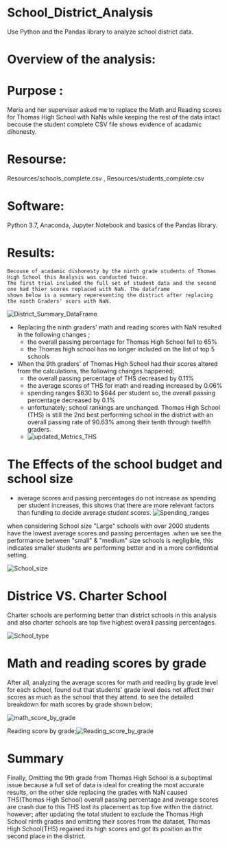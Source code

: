 # School_District_Analysis
Use Python and the Pandas library to analyze school district data.

# Overview of the analysis:

# Purpose :
  
  Meria and her superviser asked me to replace the Math and Reading scores for Thomas High School with NaNs while keeping the rest of the data intact becouse the student complete CSV file shows evidence of acadamic dihonesty.
  
# Resourse:
Resources/schools_complete.csv , Resources/students_complete.csv
# Software: 
Python 3.7, Anaconda, Jupyter Notebook and basics of the Pandas library.

# Results:
    Becouse of acadamic dishonesty by the ninth grade students of Thomas High School this Analysis was conducted twice.
    The first trial included the full set of student data and the second one had thier scores replaced with NaN. The dataframe 
    shown below is a summary reperesenting the district after replacing the ninth Graders' scors with NaN.
    
  ![District_Summary_DataFrame](https://user-images.githubusercontent.com/77947860/150620438-1eb45e38-fef7-4765-ae07-7fa634b208a2.png)

- Replacing the ninth graders' math and reading scores with NaN resulted in the following changes ;
   - the overall passing percentage for Thomas High School fell to 65%
   - the Thomas high school has no longer included on the list of top 5 schools
- When the 9th graders' of Thomas High School had their scores altered from the calculations, the following changes happened;
    - the overall passing percentage of THS decreased by 0.11%
    - the average scores of THS for math and reading increased by 0.06%
    - spending ranges $630 to $644 per student so, the overall passing percentage decreased by 0.1%
    - unfortunately; school rankings are unchanged. Thomas High School (THS) is still the 2nd best performing school in the district with an overall passing rate of 90.63% among their tenth through twelfth graders. 
    - ![updated_Metrics_THS](https://user-images.githubusercontent.com/77947860/150621695-946976de-fb97-49d9-97f9-60a7c622a4c2.png)

# The Effects of the school budget and school size
  - average scores and passing percentages do not increase as spending per student increases, this shows that there are more relevant factors than funding to decide average student scores.
  ![Spending_ranges](https://user-images.githubusercontent.com/77947860/150623046-d48de682-a269-4859-a752-fc23894a311b.png)

  when considering School size "Large" schools with over 2000 students have the lowest average scores and passing percentages .when we see the performance between "small" & "medium" size schools is negligible, this indicates smaller students are performing better and in a more confidential setting.
  
  ![School_size](https://user-images.githubusercontent.com/77947860/150623095-288a1023-ff58-4f57-a291-e01dba3b3cdd.png)

# Districe VS. Charter School
  Charter schools are performing better than district schools in this analysis and also charter schools are top five highest overall passing percentages.
 
 ![School_type](https://user-images.githubusercontent.com/77947860/150623483-3e4c5906-9abd-4585-a010-b98b71a621ec.png)
  
  # Math and reading scores by grade
  
   After all, analyzing the average scores for math and reading by grade level for each school,  found out that students' grade level does not affect their scores as much as the school that they attend. to see the  detailed breakdown for math scores by grade shown below;
   
   ![math_score_by_grade](https://user-images.githubusercontent.com/77947860/150624600-2cc0cb44-3d57-4cc1-8672-351a8eef13f0.png)
   
   Reading score by grade;![Reading_score_by_grade](https://user-images.githubusercontent.com/77947860/150624646-482a761d-3d02-4d48-86ec-70d576ce7696.png)
   
 # Summary
Finally, Omitting the 9th grade from Thomas High School is a suboptimal issue because a full set of data is ideal for creating the most accurate results, on the other side replacing the grades with NaN caused THS(Thomas High School) overall passing percentage and average scores are crash due to this THS lost its placement as top five within the district. however; after updating the total student to exclude the Thomas High School ninth grades and omitting their scores from the dataset, Thomas High School(THS) regained its high scores and got its position as the second place in the district.

   




